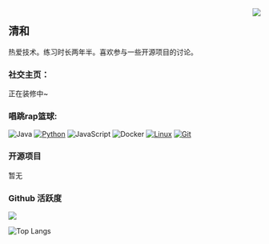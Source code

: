 <img align="right" src="https://count.getloli.com/get/@:gdz2351?theme=rule34">

## 清和

热爱技术。练习时长两年半。喜欢参与一些开源项目的讨论。


### **社交主页：**
正在装修中~

### **唱跳rap篮球:**

![Java](https://img.shields.io/badge/-Java-007396?style=flat-square&logo=java&logoColor=ffffff)
[![Python](https://img.shields.io/badge/-Python-3776AB?style=flat-square&logo=python&logoColor=ffffff)](https://www.python.org/)
![JavaScript](https://img.shields.io/badge/JavaScript-F7DF1E?style=flat-square&logo=JavaScript&logoColor=ffffff)
![Docker](https://img.shields.io/badge/Docker-2496ED?style=flat-square&logo=docker&logoColor=ffffff)
[![Linux](https://img.shields.io/badge/-Linux-333333?style=flat-square&logo=linux&logoColor=white)](https://www.linuxfoundation.org/)
[![Git](https://img.shields.io/badge/-Git-f05032?style=flat-square&logo=git&logoColor=white)](https://git-scm.com/)

### 开源项目
暂无

### Github 活跃度
[![](https://activity-graph.herokuapp.com/graph?username=gdz2351&theme=dracula)](https://github.com/ashutosh00710/github-readme-activity-graph)

![Top Langs](https://github-readme-stats.vercel.app/api/top-langs/?username=gdz2351&langs_count=6)



